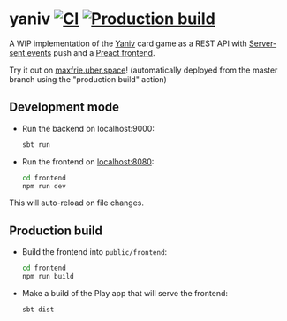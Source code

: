 # yaniv [![CI](https://github.com/maxfriedrich/yaniv/workflows/CI/badge.svg)](https://github.com/maxfriedrich/yaniv/actions?query=workflow%3ACI) [![Production build](https://github.com/maxfriedrich/yaniv/workflows/Production%20build/badge.svg?branch=master)](https://github.com/maxfriedrich/yaniv/actions?query=workflow%3A%22Production+build%22)

A WIP implementation of the [Yaniv](https://en.wikipedia.org/wiki/Yaniv_(card_game)) card game
as a REST API with [Server-sent events](https://en.wikipedia.org/wiki/Server-sent_events) push
and a [Preact frontend](frontend).

Try it out on [maxfrie.uber.space](https://maxfrie.uber.space)! (automatically deployed from the master branch using the "production build" action)

## Development mode

- Run the backend on localhost:9000:
  
  ```bash
  sbt run
  ```

- Run the frontend on [localhost:8080](http://localhost:8080):
  
  ```bash
  cd frontend
  npm run dev
  ```

This will auto-reload on file changes.

## Production build

- Build the frontend into `public/frontend`:
  
  ```bash
  cd frontend
  npm run build
  ```

- Make a build of the Play app that will serve the frontend:

  ```bash
  sbt dist
  ```
